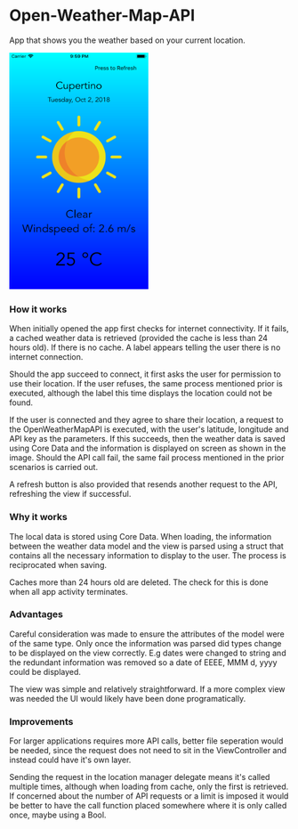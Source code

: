 # Open-Weather-Map-API
App that shows you the weather based on your current location.

<img src="https://github.com/ajvelo/Open-Weather-Map-API/blob/master/screen%20shot.png" width="250" height="425"/>


### How it works

When initially opened the app first checks for internet connectivity. If it fails, a cached weather data is retrieved (provided the cache is less than 24 hours old). If there is no cache. A label appears telling the user there is no internet connection.

Should the app succeed to connect, it first asks the user for permission to use their location. If the user refuses, the same process mentioned prior is executed, although the label this time displays the location could not be found.

If the user is connected and they agree to share their location, a request to the OpenWeatherMapAPI is executed, with the user's latitude, longitude and API key as the parameters. If this succeeds, then the weather data is saved using Core Data and the information is displayed on screen as shown in the image. Should the API call fail, the same fail process mentioned in the prior scenarios is carried out.

A refresh button is also provided that resends another request to the API, refreshing the view if successful.

### Why it works

The local data is stored using Core Data. When loading, the information between the weather data model and the view is parsed using a struct that contains all the necessary information to display to the user. The process is reciprocated when saving.

Caches more than 24 hours old are deleted. The check for this is done when all app activity terminates.

### Advantages

Careful consideration was made to ensure the attributes of the model were of the same type. Only once the information was parsed did types change to be displayed on the view correctly. E.g dates were changed to string and the redundant information was removed so a date of EEEE, MMM d, yyyy could be displayed.

The view was simple and relatively straightforward. If a more complex view was needed the UI would likely have been done programatically.

### Improvements

For larger applications requires more API calls, better file seperation would be needed, since the request does not need to sit in the ViewController and instead could have it's own layer.

Sending the request in the location manager delegate means it's called multiple times, although when loading from cache, only the first is retrieved. If concerned about the number of API requests or a limit is imposed it would be better to have the call function placed somewhere where it is only called once, maybe using a Bool.
